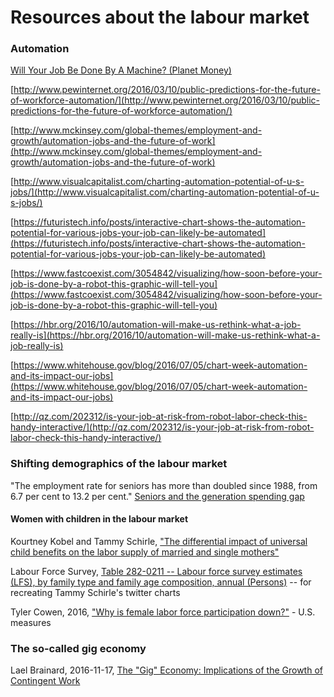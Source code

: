 # Resources about the labour market

### Automation

[Will Your Job Be Done By A Machine? (Planet Money)](http://www.npr.org/sections/money/2015/05/21/408234543/will-your-job-be-done-by-a-machine)

[http://www.pewinternet.org/2016/03/10/public-predictions-for-the-future-of-workforce-automation/](http://www.pewinternet.org/2016/03/10/public-predictions-for-the-future-of-workforce-automation/)

[http://www.mckinsey.com/global-themes/employment-and-growth/automation-jobs-and-the-future-of-work](http://www.mckinsey.com/global-themes/employment-and-growth/automation-jobs-and-the-future-of-work)

[http://www.visualcapitalist.com/charting-automation-potential-of-u-s-jobs/](http://www.visualcapitalist.com/charting-automation-potential-of-u-s-jobs/)

[https://futuristech.info/posts/interactive-chart-shows-the-automation-potential-for-various-jobs-your-job-can-likely-be-automated](https://futuristech.info/posts/interactive-chart-shows-the-automation-potential-for-various-jobs-your-job-can-likely-be-automated)

[https://www.fastcoexist.com/3054842/visualizing/how-soon-before-your-job-is-done-by-a-robot-this-graphic-will-tell-you](https://www.fastcoexist.com/3054842/visualizing/how-soon-before-your-job-is-done-by-a-robot-this-graphic-will-tell-you)

[https://hbr.org/2016/10/automation-will-make-us-rethink-what-a-job-really-is](https://hbr.org/2016/10/automation-will-make-us-rethink-what-a-job-really-is)

[https://www.whitehouse.gov/blog/2016/07/05/chart-week-automation-and-its-impact-our-jobs](https://www.whitehouse.gov/blog/2016/07/05/chart-week-automation-and-its-impact-our-jobs)

[http://qz.com/202312/is-your-job-at-risk-from-robot-labor-check-this-handy-interactive/](http://qz.com/202312/is-your-job-at-risk-from-robot-labor-check-this-handy-interactive/)


### Shifting demographics of the labour market

"The employment rate for seniors has more than doubled since 1988, from 6.7 per cent to 13.2 per cent." [Seniors and the generation spending gap](http://www.macleans.ca/society/life/seniors-and-the-generation-spending-gap/)

#### Women with children in the labour market

Kourtney Kobel and Tammy Schirle, ["The differential impact of universal child benefits on the labor supply of married and single mothers"](http://www.lcerpa.org/public/papers/LCERPA_2015_11.pdf)

Labour Force Survey, [Table 282-0211 -- Labour force survey estimates (LFS), by family type and family age composition, annual (Persons)](http://www5.statcan.gc.ca/cansim/a26?lang=eng&retrLang=eng&id=2820211&pattern=lfs&tabMode=dataTable&srchLan=-1&p1=1&p2=-1) -- for recreating Tammy Schirle's twitter charts

Tyler Cowen, 2016, ["Why is female labor force participation down?"](http://marginalrevolution.com/marginalrevolution/2016/11/female-labor-force-participation.html) - U.S. measures


### The so-called gig economy

Lael Brainard, 2016-11-17, [The "Gig" Economy: Implications of the Growth of Contingent Work](https://www.federalreserve.gov/newsevents/speech/brainard20161117a.htm)
